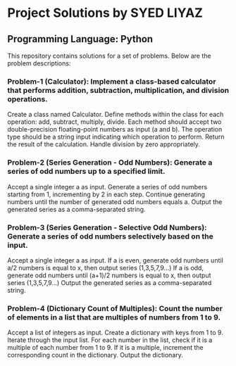 # Project Solutions by SYED LIYAZ

## Programming Language: Python

This repository contains solutions for a set of problems. Below are the problem descriptions:

### Problem-1 (Calculator): Implement a class-based calculator that performs addition, subtraction, multiplication, and division operations.
Create a class named Calculator.
Define methods within the class for each operation: add, subtract, multiply, divide.
Each method should accept two double-precision floating-point numbers as input (a and b).
The operation type should be a string input indicating which operation to perform.
Return the result of the calculation. Handle division by zero appropriately.


### Problem-2 (Series Generation - Odd Numbers): Generate a series of odd numbers up to a specified limit.
Accept a single integer a as input.
Generate a series of odd numbers starting from 1, incrementing by 2 in each step.
Continue generating numbers until the number of generated odd numbers equals a.
Output the generated series as a comma-separated string.

### Problem-3 (Series Generation - Selective Odd Numbers): Generate a series of odd numbers selectively based on the input.
Accept a single integer a as input.
If a is even, generate odd numbers until a/2 numbers is equal to x, then output series (1,3,5,7,9…)
If a is odd, generate odd numbers until (a+1)/2 numbers is equal to x, then output series (1,3,5,7,9…)
Output the generated series as a comma-separated string.

### Problem-4 (Dictionary Count of Multiples): Count the number of elements in a list that are multiples of numbers from 1 to 9.
Accept a list of integers as input.
Create a dictionary with keys from 1 to 9.
Iterate through the input list.
For each number in the list, check if it is a multiple of each number from 1 to 9.
If it is a multiple, increment the corresponding count in the dictionary.
Output the dictionary.
